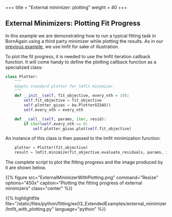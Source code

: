 +++
title = "External minimizer: plotting"
weight = 40
+++

## External Minimizers: Plotting Fit Progress

In this example we are demonstrating how to run a typical fitting task in BornAgain using a third party minimizer while plotting the results. As in our [previous example](/documentation/tutorial-examples/fitting/extended/external-minimizer), we use lmfit for sake of illustration.

To plot the fit progress, it is needed to use the lmfit iteration callback function. It will come handy to define the plotting callback function as a specialized class:

```Python
class Plotter:
    """
    Adapts standard plotter for lmfit minimizer.
    """
    def __init__(self, fit_objective, every_nth = 10):
        self.fit_objective = fit_objective
        self.plotter_gisas = ba.PlotterGISAS()
        self.every_nth = every_nth

    def __call__(self, params, iter, resid):
        if iter%self.every_nth == 0:
            self.plotter_gisas.plot(self.fit_objective)
```

An instance of this class is then passed to the lmfit minimization function:

```python
    plotter = Plotter(fit_objective)
    result = lmfit.minimize(fit_objective.evaluate_residuals, params, iter_cb=plotter)
```
The complete script to plot the fitting progress and the image produced by it are shown below.


{{% figure src="ExternalMinimizerWithPlotting.png" command="Resize" options="450x" caption="Plotting the fitting progress of external minimizers" class="center" %}}



{{% highlightfile file="/static/files/python/fitting/ex03_ExtendedExamples/external_minimizer/lmfit_with_plotting.py" language="python" %}}

